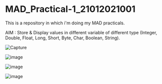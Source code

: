 # MAD_Practical-1_21012021001
This is a repository in which i'm doing my MAD practicals.

AIM : Store & Display values in different variable of different type (Integer, Double, Float, Long, Short, Byte, Char, Boolean, String).

![Capture](https://github.com/AdesharaBrijesh/MAD_Practical-1_21012021001/assets/98079442/3dc41870-7814-4fd7-b07d-8bc5c4cc0a11)


![image](https://github.com/AdesharaBrijesh/MAD_Practical-1_21012021001/assets/98079442/c7be0700-522d-4aba-ad54-b3c904a666cf)

![image](https://github.com/AdesharaBrijesh/MAD_Practical-1_21012021001/assets/98079442/822ff6f6-76df-4164-95d8-ae5d4fa28fc6)


![image](https://github.com/AdesharaBrijesh/MAD_Practical-1_21012021001/assets/98079442/39b8cee8-cf8e-450f-b667-07d4399cd4f4)
